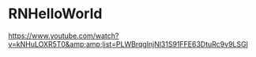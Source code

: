 # RNHelloWorld
https://www.youtube.com/watch?v=kNHuLOXR5T0&amp;amp;list=PLWBrqglnjNl31S91FFE63DtuRc9v9LSGl
